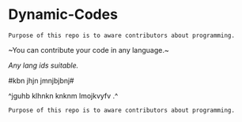# Dynamic-Codes

`Purpose of this repo is to aware contributors about programming.`

~You can contribute your code in any language.~

*Any lang ids suitable.*

#kbn jhjn jmnjbjbnj#

^jguhb klhnkn knknm lmojkvyfv .^

`Purpose of this repo is to aware contributors about programming.`
